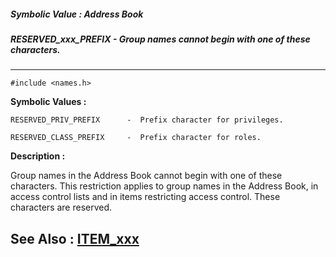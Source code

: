 ##### Symbolic Value : Address Book
##### RESERVED_xxx_PREFIX - Group names cannot begin with one of these characters.
---
```
#include <names.h>
```

**Symbolic Values :**

	RESERVED_PRIV_PREFIX	  -  Prefix character for privileges.

	RESERVED_CLASS_PREFIX	  -  Prefix character for roles.


**Description :**

Group names in the Address Book cannot begin with one of these characters. This restriction applies to group names in the  Address Book, in access control lists and in items restricting access control.  These characters are reserved.


**See Also :**
[ITEM_xxx](/domino-c-api-docs/reference/Symb/ITEM_xxx)
---

